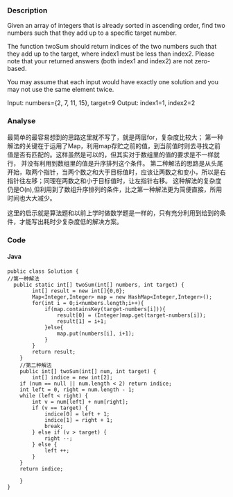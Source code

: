 ### Description
Given an array of integers that is already sorted in ascending order, find two numbers such that they add up to a specific target number.

The function twoSum should return indices of the two numbers such that they add up to the target, where index1 must be less than index2. Please note that your returned answers (both index1 and index2) are not zero-based.

You may assume that each input would have exactly one solution and you may not use the same element twice.

Input: numbers={2, 7, 11, 15}, target=9
Output: index1=1, index2=2

### Analyse
最简单的最容易想到的思路这里就不写了，就是两层for，复杂度比较大；
第一种解法的关键在于运用了Map，利用map存贮之前的值，到当前值时则去寻找之前值是否有匹配的。这样虽然是可以的，但其实对于数组里的值的要求是不一样就行，
并没有利用到数组里的值是升序排列这个条件。
第二种解法的思路是从头尾开始，取两个指针，当两个数之和大于目标值时，应该让两数之和变小，所以是右指针往左移；同理在两数之和小于目标值时，让左指针右移。
这种解法的复杂度仍是O(n),但利用到了数组升序排列的条件，比之第一种解法更为简便直接，所用时间也大大减少。

这里的启示就是算法题和以前上学时做数学题是一样的，只有充分利用到给到的条件，才能写出耗时少复杂度低的解决方案。
### Code

#### Java
```
public class Solution {
//第一种解法
  public static int[] twoSum(int[] numbers, int target) {
		int[] result = new int[]{0,0};
        Map<Integer,Integer> map = new HashMap<Integer,Integer>();
        for(int i = 0;i<numbers.length;i++){
        	if(map.containsKey(target-numbers[i])){
        		result[0] = (Integer)map.get(target-numbers[i]);
        		result[1] = i+1;
        	}else{
        		map.put(numbers[i], i+1);
        	}
        }
        return result;
    }
    //第二种解法
    public int[] twoSum(int[] num, int target) {
        int[] indice = new int[2];
    if (num == null || num.length < 2) return indice;
    int left = 0, right = num.length - 1;
    while (left < right) {
        int v = num[left] + num[right];
        if (v == target) {
            indice[0] = left + 1;
            indice[1] = right + 1;
            break;
        } else if (v > target) {
            right --;
        } else {
            left ++;
        }
    }
    return indice;
        
    }
}

```


